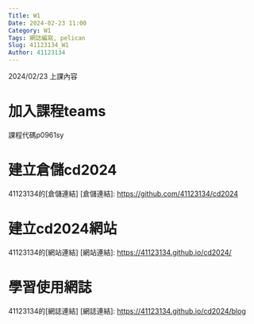 ```yaml
---
Title: W1
Date: 2024-02-23 11:00
Category: W1
Tags: 網誌編寫, pelican
Slug: 41123134_W1
Author: 41123134
---
```


2024/02/23 上課內容
 
<!-- PELICAN_END_SUMMARY -->

# 加入課程teams
課程代碼p0961sy
# 建立倉儲cd2024
41123134的[倉儲連結]
[倉儲連結]: https://github.com/41123134/cd2024
# 建立cd2024網站
41123134的[網站連結]
[網站連結]: https://41123134.github.io/cd2024/
# 學習使用網誌
41123134的[網誌連結]
[網誌連結]: https://41123134.github.io/cd2024/blog